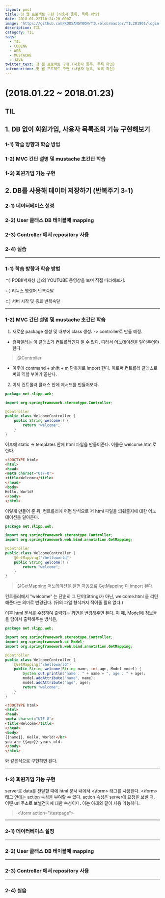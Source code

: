 ```yaml
---
layout: post
title: 첫 웹 프로젝트 구현 (사용자 등록, 목록 확인)
date: 2018-01-22T18:24:20.000Z
image: 'https://github.com/KOOSANGYOON/TIL/blob/master/TIL201801/login.jpg?raw=true'
description: TIL
category: TIL
tags:
  - TIL
  - CODING
  - WEB
  - MUSTACHE
  - JAVA
twitter_text: 첫 웹 프로젝트 구현 (사용자 등록, 목록 확인)
introduction: 첫 웹 프로젝트 구현 (사용자 등록, 목록 확인)
---
```


# (2018.01.22 ~ 2018.01.23)

## TIL

## 1. DB 없이 회원가입, 사용자 목록조회 기능 구현해보기
### 1-1) 학습 방향과 학습 방법
### 1-2) MVC 간단 설명 및 mustache 초간단 학습
### 1-3) 회원가입 기능 구현

## 2. DB를 사용해 데이터 저장하기 (반복주기 3-1)
### 2-1) 데이터베이스 설정
### 2-2) User 클래스 DB 테이블에 mapping
### 2-3) Controller 에서 repository 사용
### 2-4) 실습
---
### 1-1) 학습 방향과 학습 방법

ㄱ) POBI(박재성 님)의 YOUTUBE 동영상을 보며 직접 따라해보기.

ㄴ) 리눅스 명령어 반복숙달

ㄷ) 서버 시작 및 종료 반복숙달

---
### 1-2) MVC 간단 설명 및 mustache 초간단 학습

1) 새로운 package 생성 및 내부에 class 생성. -> controller로 만들 예정.
- 컴파일러는 이 클래스가 컨트롤러인지 알 수 없다. 따라서 어노테이션을 달아주어야 한다.
> @Controller

- 이후에 command + shift + m 단축키로 import 한다. 이로써 컨트롤러 클래스로써의
역할 부여가 끝난다.

2) 이제 컨트롤러 클래스 안에 메서드를 만들어보자.

```java
package net.slipp.web;

import org.springframework.stereotype.Controller;

@Controller
public class WelcomeController {
	public String welcome() {
		return "welcome";
	}
}
```

이후에 static -> templates 안에 html 파일을 만들어준다. 이름은 welcome.html로 한다.

```html
<!DOCTYPE html>
<html>
<head>
<meta charset="UTF-8">
<title>Welcome</title>
</head>
<body>
Hello, World!
</body>
</html>
```

이렇게 만들어 준 뒤, 컨트롤러에 어떤 방식으로 저 html 파일을 띄워줄지에 대한 어노테이션을
달아준다.

```java
package net.slipp.web;

import org.springframework.stereotype.Controller;
import org.springframework.web.bind.annotation.GetMapping;

@Controller
public class WelcomeController {
	@GetMapping("/helloworld")
	public String welcome() {
		return "welcome";
	}
}
```
> @GetMapping 어노테이션을 달면 자동으로 GetMapping 이 import 된다.

컨트롤러에서 "welcome" 는 단순히 그 단어(String)가 아닌, welcome.html 을
리턴해준다는 의미로 변경된다. (뒤의 파일 형식까지 적어줄 필요 없다.)

이후 html 문서를 수정하여 출력되는 화면을 변경해주면 된다.
이 때, Model에 정보들을 담아서 출력해주는 방식은,

```java
package net.slipp.web;

import org.springframework.stereotype.Controller;
import org.springframework.ui.Model;
import org.springframework.web.bind.annotation.GetMapping;

@Controller
public class WelcomeController {
	@GetMapping("/helloworld")
	public String welcome(String name, int age, Model model) {
		System.out.println("name : " + name + ", age : " + age);
		model.addAttribute("name", name);
		model.addAttribute("age", age);
		return "welcome";
	}
}
```

```html
<!DOCTYPE html>
<html>
<head>
<meta charset="UTF-8">
<title>Welcome</title>
</head>
<body>
{{name}}, Hello, World!</br>
you are {{age}} years old.
</body>
</html>
```

와 같은식으로 구현하면 된다.

---
### 1-3) 회원가입 기능 구현

server로 data를 전달할 때에 html 문서 내에서 <\form> 태그를 사용한다.
<\form> 태그 안에는 action 속성을 부여할 수 있다. action 속성은 server에 요청을
보낼 때, 어떤 url 주소로 보낼건지에 대한 속성이다. 이는 아래와 같이 사용 가능하다.
> <\form action="/testpage">

---
### 2-1) 데이터베이스 설정

---
### 2-2) User 클래스 DB 테이블에 mapping

---
### 2-3) Controller 에서 repository 사용

---
### 2-4) 실습
